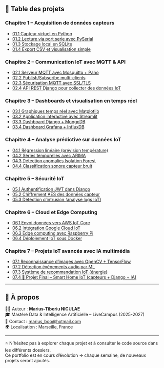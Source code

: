 ## 📂 Table des projets

### **Chapitre 1 – Acquisition de données capteurs**
- [01.1 Capteur virtuel en Python](01_CapteurVirtuel_Python/)
- [01.2 Lecture via port serie avec PySerial](02_LectureSerie_PySerial/)
- [01.3 Stockage local en SQLite](03_Stockage_SQLite/)
- [01.4 Export CSV et visualisation simple](04_ExportCSV_Visualisation/)

### **Chapitre 2 – Communication IoT avec MQTT & API**
- [02.1 Serveur MQTT avec Mosquitto + Paho](05_MQTT_Mosquitto/)
- [02.2 Publish/Subscribe multi-clients](06_MQTT_PubSub/)
- [02.3 Sécurisation MQTT avec SSL/TLS](07_MQTT_Secure/)
- [02.4 API REST Django pour collecter des données IoT](08_API_REST_Django/)

### **Chapitre 3 – Dashboards et visualisation en temps réel**
- [03.1 Graphiques temps réel avec Matplotlib](09_Dashboard_Matplotlib/)
- [03.2 Application interactive avec Streamlit](10_Dashboard_Streamlit/)
- [03.3 Dashboard Django + MongoDB](11_Dashboard_Django_MongoDB/)
- [03.4 Dashboard Grafana + InfluxDB](12_Dashboard_Grafana/)

### **Chapitre 4 – Analyse prédictive sur données IoT**
- [04.1 Régression linéaire (prévision température)](13_Prediction_Regression/)
- [04.2 Séries temporelles avec ARIMA](14_Prediction_ARIMA/)
- [04.3 Détection anomalies Isolation Forest](15_Anomalie_IsolationForest/)
- [04.4 Classification sonore capteur bruit](16_Classification_Son/)

### **Chapitre 5 – Sécurité IoT**
- [05.1 Authentification JWT dans Django](17_Security_JWT_Django/)
- [05.2 Chiffrement AES des données capteur](18_Security_AES/)
- [05.3 Détection d’intrusion (analyse logs IoT)](19_Security_IDS/)

### **Chapitre 6 – Cloud et Edge Computing**
- [06.1 Envoi données vers AWS IoT Core](20_Cloud_AWS_IoT/)
- [06.2 Intégration Google Cloud IoT](21_Cloud_GoogleIoT/)
- [06.3 Edge computing avec Raspberry Pi](22_Edge_RaspberryPi/)
- [06.4 Déploiement IoT sous Docker](23_Deployment_Docker/)      

### **Chapitre 7 – Projets IoT avancés avec IA multimédia**
- [07.1 Reconnaissance d’images avec OpenCV + TensorFlow](24_IA_ComputerVision/)
- [07.2 Détection événements audio par ML](25_IA_AudioDetection/)
- [07.3 Système de recommandation IoT (énergie)](26_IA_Recommandation_Energie/)
- [07.4 🚀 Projet Final – Smart Home IoT (capteurs + Django + IA)](27_SmartHome_IoT/)
---

## 📌 À propos
👨‍🎓 Auteur : **Marius-Tiberiu NICULAE**  
🎓 Mastère Data & Intelligence Artificielle – LiveCampus (2025-2027)  
📧 Contact : marius_boo@hotmail.com  
🌍 Localisation : Marseille, France  

---

⭐ N’hésitez pas à explorer chaque projet et à consulter le code source dans les différents dossiers.  
Ce portfolio est en cours d’évolution → chaque semaine, de nouveaux projets seront ajoutés.
